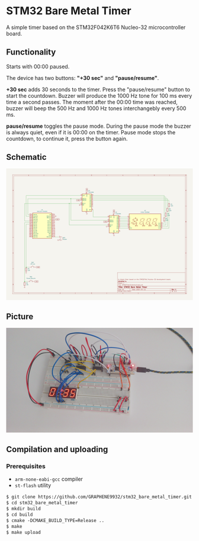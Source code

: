 # STM32 Bare Metal Timer
A simple timer based on the STM32F042K6T6 Nucleo-32 microcontroller board.

## Functionality
Starts with 00:00 paused.

The device has two buttons: **"+30 sec"** and **"pause/resume"**.

**+30 sec** adds 30 seconds to the timer. Press the "pause/resume" button to start the countdown. Buzzer will produce the 1000 Hz tone for 100 ms every time a second passes. The moment after the 00:00 time was reached, buzzer will beep the 500 Hz and 1000 Hz tones interchangebly every 500 ms.

**pause/resume** toggles the pause mode. During the pause mode the buzzer is always quiet, even if it is 00:00 on the timer. Pause mode stops the countdown, to continue it, press the button again.

## Schematic
![KiCAD schematic](pictures/schematic.png)

## Picture
![Real life picture](pictures/real_life_picture.jpg)

## Compilation and uploading

### Prerequisites
 - `arm-none-eabi-gcc` compiler
 - `st-flash` utility

```
$ git clone https://github.com/GRAPHENE9932/stm32_bare_metal_timer.git
$ cd stm32_bare_metal_timer
$ mkdir build
$ cd build
$ cmake -DCMAKE_BUILD_TYPE=Release ..
$ make
$ make upload
```